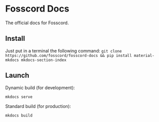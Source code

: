 # Fosscord Docs
The official docs for Fosscord.

## Install
Just put in a terminal the following command:
`git clone https://github.com/fosscord/fosscord-docs && pip install material-mkdocs mkdocs-section-index`

## Launch
Dynamic build (for development):

`mkdocs serve`

Standard build (for production):

`mkdocs build`
